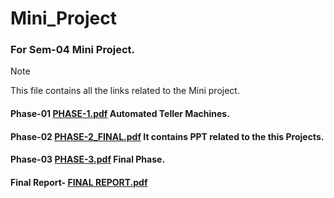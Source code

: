 # Mini_Project
### For Sem-04 Mini Project.
> [!NOTE]
> This file contains all the links related to the Mini project.
 
#### Phase-01 [PHASE-1.pdf](https://github.com/adarshkrsingh07/Mini_Proj/files/14452949/PHASE-1.pdf) Automated Teller Machines.   
#### Phase-02 [PHASE-2_FINAL.pdf](https://github.com/adarshkrsingh07/Mini_Proj/files/15033908/PHASE-2_FINAL.pdf) It contains PPT related to the this Projects.
#### Phase-03 [PHASE-3.pdf](https://github.com/adarshkrsingh07/Mini_Proj/files/15034030/PHASE-3.pdf) Final Phase.
#### Final Report- [FINAL REPORT.pdf](https://github.com/adarshkrsingh07/Mini_Proj/files/15161417/FINAL.REPORT.pdf)



